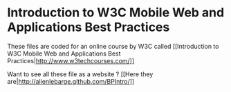 # Introduction to W3C Mobile Web and Applications Best Practices

These files are coded for an online course by W3C called [[Introduction to W3C Mobile Web and Applications Best Practices|http://www.w3techcourses.com/]]

Want to see all these file as a website ? [[Here they are|http://alienlebarge.github.com/BPIntro/]]
